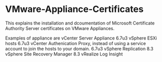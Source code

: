 # VMware-Appliance-Certificates

This explains the installation and dcoumentation of Microsoft Certificate Authority Server certificates on VMware Appliances.

Examples of appliance are
vCenter Server Appliance 6.7u3
vSphere ESXi hosts 6.7u3
vCenter Authenication Proxy, instead of using a service account to join the hosts to your domain. 6.7u3
vSphere Replication 8.3
vSphere Site Recovery Manager 8.3
vRealize Log Insight
